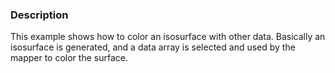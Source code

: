 ### Description

This example shows how to color an isosurface with other data. Basically an isosurface is generated, and a data array is selected and used by the mapper to color the surface.
